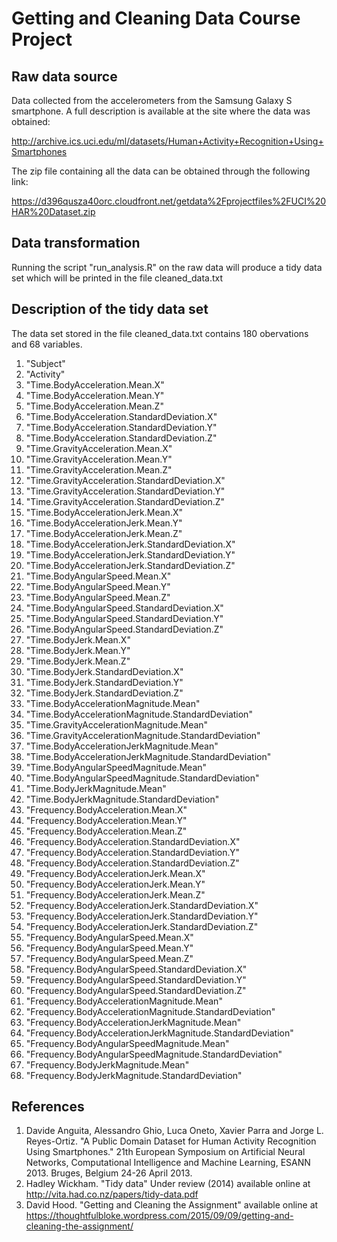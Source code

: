 # Getting and Cleaning Data Course Project

## Raw data source

Data collected from the accelerometers from the Samsung Galaxy S smartphone. A full description is available at the site where the data was obtained:

http://archive.ics.uci.edu/ml/datasets/Human+Activity+Recognition+Using+Smartphones

The zip file containing all the data can be obtained through the following link:

https://d396qusza40orc.cloudfront.net/getdata%2Fprojectfiles%2FUCI%20HAR%20Dataset.zip 

## Data transformation

Running the script "run_analysis.R" on the raw data will produce a tidy data set which will be printed in the file cleaned_data.txt  

## Description of the tidy data set

The data set stored in the file cleaned_data.txt contains 180 obervations and 68 variables. 

1. "Subject"
2. "Activity"
3. "Time.BodyAcceleration.Mean.X"
4. "Time.BodyAcceleration.Mean.Y"
5. "Time.BodyAcceleration.Mean.Z"
6. "Time.BodyAcceleration.StandardDeviation.X"
7. "Time.BodyAcceleration.StandardDeviation.Y"
8. "Time.BodyAcceleration.StandardDeviation.Z"
9. "Time.GravityAcceleration.Mean.X"
10. "Time.GravityAcceleration.Mean.Y"
11. "Time.GravityAcceleration.Mean.Z"
12. "Time.GravityAcceleration.StandardDeviation.X"
13. "Time.GravityAcceleration.StandardDeviation.Y"
14. "Time.GravityAcceleration.StandardDeviation.Z"
15. "Time.BodyAccelerationJerk.Mean.X"
16. "Time.BodyAccelerationJerk.Mean.Y"
17. "Time.BodyAccelerationJerk.Mean.Z"
18. "Time.BodyAccelerationJerk.StandardDeviation.X"
19. "Time.BodyAccelerationJerk.StandardDeviation.Y"
20. "Time.BodyAccelerationJerk.StandardDeviation.Z"
21. "Time.BodyAngularSpeed.Mean.X"
22. "Time.BodyAngularSpeed.Mean.Y"
23. "Time.BodyAngularSpeed.Mean.Z"
24. "Time.BodyAngularSpeed.StandardDeviation.X"
25. "Time.BodyAngularSpeed.StandardDeviation.Y"
26. "Time.BodyAngularSpeed.StandardDeviation.Z"
27. "Time.BodyJerk.Mean.X"
28. "Time.BodyJerk.Mean.Y"
29. "Time.BodyJerk.Mean.Z"
30. "Time.BodyJerk.StandardDeviation.X"
31. "Time.BodyJerk.StandardDeviation.Y"
32. "Time.BodyJerk.StandardDeviation.Z"
33. "Time.BodyAccelerationMagnitude.Mean"
34. "Time.BodyAccelerationMagnitude.StandardDeviation"
35. "Time.GravityAccelerationMagnitude.Mean"
36. "Time.GravityAccelerationMagnitude.StandardDeviation"
37. "Time.BodyAccelerationJerkMagnitude.Mean"
38. "Time.BodyAccelerationJerkMagnitude.StandardDeviation"
39. "Time.BodyAngularSpeedMagnitude.Mean"
40. "Time.BodyAngularSpeedMagnitude.StandardDeviation"
41. "Time.BodyJerkMagnitude.Mean"
42. "Time.BodyJerkMagnitude.StandardDeviation"
43. "Frequency.BodyAcceleration.Mean.X"
44. "Frequency.BodyAcceleration.Mean.Y"
45. "Frequency.BodyAcceleration.Mean.Z"
46. "Frequency.BodyAcceleration.StandardDeviation.X"
47. "Frequency.BodyAcceleration.StandardDeviation.Y"
48. "Frequency.BodyAcceleration.StandardDeviation.Z"
49. "Frequency.BodyAccelerationJerk.Mean.X"
50. "Frequency.BodyAccelerationJerk.Mean.Y"
51. "Frequency.BodyAccelerationJerk.Mean.Z"
52. "Frequency.BodyAccelerationJerk.StandardDeviation.X"
53. "Frequency.BodyAccelerationJerk.StandardDeviation.Y"
54. "Frequency.BodyAccelerationJerk.StandardDeviation.Z"
55. "Frequency.BodyAngularSpeed.Mean.X"
56. "Frequency.BodyAngularSpeed.Mean.Y"
57. "Frequency.BodyAngularSpeed.Mean.Z"
58. "Frequency.BodyAngularSpeed.StandardDeviation.X"
59. "Frequency.BodyAngularSpeed.StandardDeviation.Y"
60. "Frequency.BodyAngularSpeed.StandardDeviation.Z"
61. "Frequency.BodyAccelerationMagnitude.Mean"
62. "Frequency.BodyAccelerationMagnitude.StandardDeviation"
63. "Frequency.BodyAccelerationJerkMagnitude.Mean"
64. "Frequency.BodyAccelerationJerkMagnitude.StandardDeviation"
65. "Frequency.BodyAngularSpeedMagnitude.Mean"
66. "Frequency.BodyAngularSpeedMagnitude.StandardDeviation"
67. "Frequency.BodyJerkMagnitude.Mean"
68. "Frequency.BodyJerkMagnitude.StandardDeviation"

## References

1. Davide Anguita, Alessandro Ghio, Luca Oneto, Xavier Parra and Jorge L. Reyes-Ortiz. "A Public Domain Dataset for Human Activity Recognition Using Smartphones." 21th European Symposium on Artificial Neural Networks, Computational Intelligence and Machine Learning, ESANN 2013. Bruges, Belgium 24-26 April 2013.
2. Hadley Wickham. "Tidy data" Under review (2014) available online at http://vita.had.co.nz/papers/tidy-data.pdf
3. David Hood. "Getting and Cleaning the Assignment" available online at https://thoughtfulbloke.wordpress.com/2015/09/09/getting-and-cleaning-the-assignment/
